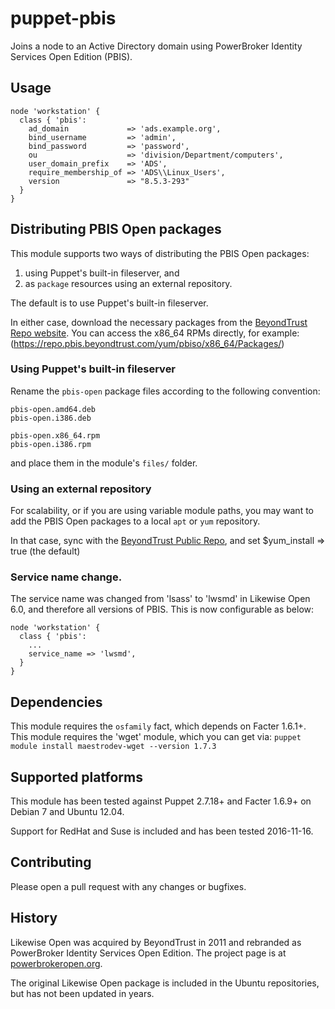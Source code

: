 # puppet-pbis

Joins a node to an Active Directory domain using PowerBroker Identity Services Open Edition (PBIS).

## Usage

    node 'workstation' {
      class { 'pbis': 
        ad_domain             => 'ads.example.org',
        bind_username         => 'admin',
        bind_password         => 'password',
        ou                    => 'division/Department/computers',
        user_domain_prefix    => 'ADS',
        require_membership_of => 'ADS\\Linux_Users',
        version               => "8.5.3-293"
      }
    }

## Distributing PBIS Open packages

This module supports two ways of distributing the PBIS Open packages:

1. using Puppet's built-in fileserver, and
2. as `package` resources using an external repository.

The default is to use Puppet's built-in fileserver.

In either case, download the necessary packages from the [BeyondTrust Repo website](https://repo.pbis.beyondtrust.com/).
You can access the x86_64 RPMs directly, for example: (https://repo.pbis.beyondtrust.com/yum/pbiso/x86_64/Packages/)

### Using Puppet's built-in fileserver

Rename the `pbis-open` package files according to the following convention:

    pbis-open.amd64.deb
    pbis-open.i386.deb

    pbis-open.x86_64.rpm
    pbis-open.i386.rpm
    
and place them in the module's `files/` folder.

### Using an external repository

For scalability, or if you are using variable module paths, you may want to add the PBIS Open packages to a local `apt` or `yum` repository.

In that case, sync with the [BeyondTrust Public Repo](https://repo.pbis.beyondtrust.com), and set $yum_install => true (the default)

### Service name change.

The service name was changed from 'lsass' to 'lwsmd' in Likewise Open 6.0, and therefore all versions of PBIS. This is now configurable as below:

    node 'workstation' {
      class { 'pbis':
        ...
        service_name => 'lwsmd',
      }
    }

## Dependencies

This module requires the `osfamily` fact, which depends on Facter 1.6.1+.
This module requires the 'wget' module, which you can get via: `puppet module install maestrodev-wget --version 1.7.3`

## Supported platforms

This module has been tested against Puppet 2.7.18+ and Facter 1.6.9+ on Debian 7 and Ubuntu 12.04.

Support for RedHat and Suse is included and has been tested 2016-11-16.

## Contributing

Please open a pull request with any changes or bugfixes.

## History

Likewise Open was acquired by BeyondTrust in 2011 and rebranded as PowerBroker Identity Services Open Edition. The project page is at [powerbrokeropen.org](http://www.powerbrokeropen.org).

The original Likewise Open package is included in the Ubuntu repositories, but has not been updated in years.
